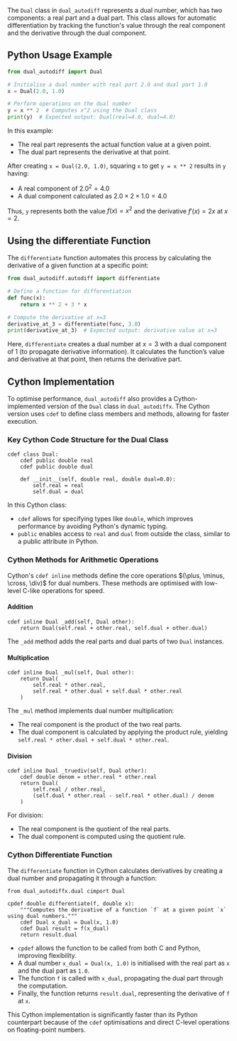 The `Dual` class in `dual_autodiff` represents a dual number, which has two components: a real part and a dual part. This class allows for automatic differentiation by tracking the function's value through the real component and the derivative through the dual component.

## Python Usage Example

```python
from dual_autodiff import Dual

# Initialise a dual number with real part 2.0 and dual part 1.0
x = Dual(2.0, 1.0)

# Perform operations on the dual number
y = x ** 2  # Computes x^2 using the Dual class
print(y)  # Expected output: Dual(real=4.0, dual=4.0)
```

In this example:

- The real part represents the actual function value at a given point.
- The dual part represents the derivative at that point.

After creating `x = Dual(2.0, 1.0)`, squaring `x` to get `y = x ** 2` results in `y` having:

- A real component of $2.0^2 = 4.0$
- A dual component calculated as $2.0 \times 2 \times 1.0 = 4.0$

Thus, `y` represents both the value $f(x) = x^2$ and the derivative $f'(x) = 2x$ at $x=2$.

## Using the differentiate Function

The `differentiate` function automates this process by calculating the derivative of a given function at a specific point:

```python
from dual_autodiff.autodiff import differentiate

# Define a function for differentiation
def func(x):
    return x ** 2 + 3 * x

# Compute the derivative at x=3
derivative_at_3 = differentiate(func, 3.0)
print(derivative_at_3)  # Expected output: derivative value at x=3
```

Here, `differentiate` creates a dual number at $x=3$ with a dual component of 1 (to propagate derivative information). It calculates the function’s value and derivative at that point, then returns the derivative part.

## Cython Implementation

To optimise performance, `dual_autodiff` also provides a Cython-implemented version of the `Dual` class in `dual_autodiffx`. The Cython version uses `cdef` to define class members and methods, allowing for faster execution.

### Key Cython Code Structure for the Dual Class

```cython
cdef class Dual:
    cdef public double real
    cdef public double dual

    def __init__(self, double real, double dual=0.0):
        self.real = real
        self.dual = dual
```

In this Cython class:

- `cdef` allows for specifying types like `double`, which improves performance by avoiding Python's dynamic typing.
- `public` enables access to `real` and `dual` from outside the class, similar to a public attribute in Python.

### Cython Methods for Arithmetic Operations

Cython's `cdef inline` methods define the core operations $(\plus, \minus, \cross, \div)$ for dual numbers. These methods are optimised with low-level C-like operations for speed.

#### Addition

```cython
cdef inline Dual _add(self, Dual other):
    return Dual(self.real + other.real, self.dual + other.dual)
```

The `_add` method adds the real parts and dual parts of two `Dual` instances.

#### Multiplication

```cython
cdef inline Dual _mul(self, Dual other):
    return Dual(
        self.real * other.real,
        self.real * other.dual + self.dual * other.real
    )
```

The `_mul` method implements dual number multiplication:

- The real component is the product of the two real parts.
- The dual component is calculated by applying the product rule, yielding `self.real * other.dual + self.dual * other.real`.

#### Division

```cython
cdef inline Dual _truediv(self, Dual other):
    cdef double denom = other.real * other.real
    return Dual(
        self.real / other.real,
        (self.dual * other.real - self.real * other.dual) / denom
    )
```

For division:

- The real component is the quotient of the real parts.
- The dual component is computed using the quotient rule.

### Cython Differentiate Function

The `differentiate` function in Cython calculates derivatives by creating a dual number and propagating it through a function:

```cython
from dual_autodiffx.dual cimport Dual

cpdef double differentiate(f, double x):
    """Computes the derivative of a function `f` at a given point `x` using dual numbers."""
    cdef Dual x_dual = Dual(x, 1.0)
    cdef Dual result = f(x_dual)
    return result.dual
```

- `cpdef` allows the function to be called from both C and Python, improving flexibility.
- A dual number `x_dual = Dual(x, 1.0)` is initialised with the real part as `x` and the dual part as `1.0`.
- The function `f` is called with `x_dual`, propagating the dual part through the computation.
- Finally, the function returns `result.dual`, representing the derivative of `f` at `x`.

This Cython implementation is significantly faster than its Python counterpart because of the `cdef` optimisations and direct C-level operations on floating-point numbers.
